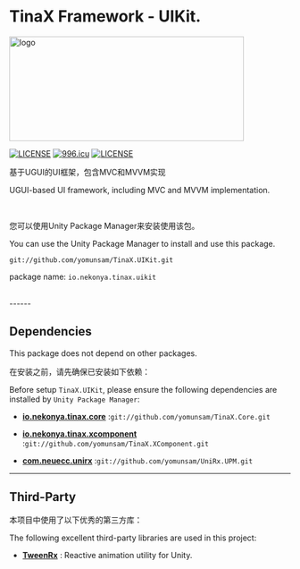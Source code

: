 # TinaX Framework - UIKit.

<a href="https://tinax.corala.space" target="_blank"><img src="https://github.com/yomunsam/TinaX.Core/raw/master/readme_res/logo.png" width = "420" height = "187" alt="logo" align=center /></a>

[![LICENSE](https://img.shields.io/badge/license-NPL%20(The%20996%20Prohibited%20License)-blue.svg)](https://github.com/996icu/996.ICU/blob/master/LICENSE)
<a href="https://996.icu"><img src="https://img.shields.io/badge/link-996.icu-red.svg" alt="996.icu"></a>
[![LICENSE](https://camo.githubusercontent.com/3867ce531c10be1c59fae9642d8feca417d39b58/68747470733a2f2f696d672e736869656c64732e696f2f6769746875622f6c6963656e73652f636f6f6b6965592f596561726e696e672e737667)](https://github.com/yomunsam/TinaX/blob/master/LICENSE)

基于UGUI的UI框架，包含MVC和MVVM实现

UGUI-based UI framework, including MVC and MVVM implementation.

<br>

您可以使用Unity Package Manager来安装使用该包。

You can use the Unity Package Manager to install and use this package.  

```
git://github.com/yomunsam/TinaX.UIKit.git
```

package name: `io.nekonya.tinax.uikit`

<br>
------

## Dependencies

This package does not depend on other packages.

在安装之前，请先确保已安装如下依赖：

Before setup `TinaX.UIKit`, please ensure the following dependencies are installed by `Unity Package Manager`:

- **[io.nekonya.tinax.core](https://github.com/yomunsam/tinax.core)** :`git://github.com/yomunsam/TinaX.Core.git`

- **[io.nekonya.tinax.xcomponent](https://github.com/yomunsam/tinax.XComponent)** :`git://github.com/yomunsam/TinaX.XComponent.git`

- **[com.neuecc.unirx](https://github.com/yomunsam/UniRx.UPM)** :`git://github.com/yomunsam/UniRx.UPM.git`

------

## Third-Party

本项目中使用了以下优秀的第三方库：

The following excellent third-party libraries are used in this project:

- **[TweenRx](https://github.com/fumobox/TweenRx)** : Reactive animation utility for Unity.

